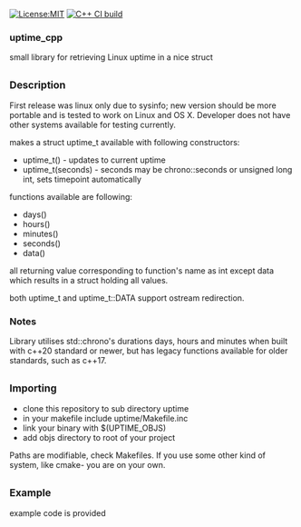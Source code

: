 [![License:MIT](https://img.shields.io/badge/License-MIT-blue?style=plastic)](LICENSE)
[![C++ CI build](../../actions/workflows/build.yml/badge.svg)](../../actions/workflows/build.yml)
### uptime_cpp

small library for retrieving Linux uptime in a nice struct

## <sub>Description</sub>

First release was linux only due to sysinfo; new version should be more portable
and is tested to work on Linux and OS X. Developer does not have other systems
available for testing currently.

makes a struct uptime_t available with following constructors:

 - uptime_t() - updates to current uptime
 - uptime_t(seconds) - seconds may be chrono::seconds or unsigned long int, sets timepoint automatically

functions available are following:

 - days()
 - hours()
 - minutes()
 - seconds()
 - data()

all returning value corresponding to function's name as int except data which results in a
struct holding all values.

both uptime_t and uptime_t::DATA support ostream redirection.

### Notes
Library utilises std::chrono's durations days, hours and minutes when built with c++20 standard
or newer, but has legacy functions available for older standards, such as c++17.

## <sub>Importing</sub>

 - clone this repository to sub directory uptime
 - in your makefile include uptime/Makefile.inc
 - link your binary with $(UPTIME_OBJS)
 - add objs directory to root of your project

Paths are modifiable, check Makefiles.
If you use some other kind of system, like cmake- you are on your own.

## <sub>Example</sub>

example code is provided
